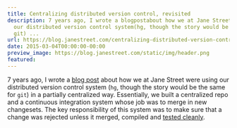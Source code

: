 ```yaml
---
title: Centralizing distributed version control, revisited
description: 7 years ago, I wrote a blogpostabout how we at Jane Street were using
  our distributed version control system(hg, though the story would be the same for
  git) ...
url: https://blog.janestreet.com/centralizing-distributed-version-control-revisited/
date: 2015-03-04T00:00:00-00:00
preview_image: https://blog.janestreet.com/static/img/header.png
featured:
---
```


<p>7 years ago, I wrote a <a href="https://blog.janestreet.com/centralizing-distributed-version-control/" title="Centralizing Distributed Version Control">blog
post</a>
about how we at Jane Street were using our distributed version control system
(<code class="highlighter-rouge">hg</code>, though the story would be the same for <code class="highlighter-rouge">git</code>) in a partially centralized
way. Essentially, we built a centralized repo and a continuous integration
system whose job was to merge in new changesets. The key responsibility of this
system was to make sure that a change was rejected unless it merged, compiled
and <a href="http://graydon2.dreamwidth.org/1597.html" title="The Not Rocket Science Rule">tested
cleanly</a>.</p>


